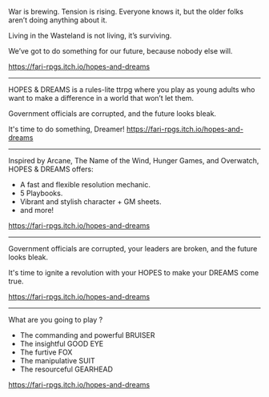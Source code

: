War is brewing. Tension is rising. Everyone knows it, but the older folks aren’t doing anything about it. 

Living in the Wasteland is not living, it’s surviving. 

We’ve got to do something for our future, because nobody else will.

https://fari-rpgs.itch.io/hopes-and-dreams

---

HOPES & DREAMS is a rules-lite ttrpg where you play as young adults who want to make a difference in a world that won’t let them. 

Government officials are corrupted, and the future looks bleak. 

It's time to do something, Dreamer! https://fari-rpgs.itch.io/hopes-and-dreams

---

Inspired by Arcane, The Name of the Wind, Hunger Games, and Overwatch, HOPES & DREAMS offers:

- A fast and flexible resolution mechanic.
- 5 Playbooks.
- Vibrant and stylish character + GM sheets.
- and more!

https://fari-rpgs.itch.io/hopes-and-dreams

---

Government officials are corrupted, your leaders are broken, and the future looks bleak.

It's time to ignite a revolution with your HOPES to make your DREAMS come true.

https://fari-rpgs.itch.io/hopes-and-dreams

--- 

What are you going to play ?

- The commanding and powerful BRUISER
- The insightful GOOD EYE
- The furtive FOX
- The manipulative SUIT
- The resourceful GEARHEAD

https://fari-rpgs.itch.io/hopes-and-dreams